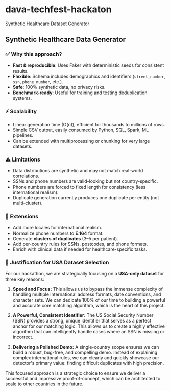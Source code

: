 # dava-techfest-hackaton

Synthetic Healthcare Dataset Generator


## Synthetic Healthcare Data Generator

### ✅ Why this approach?
- **Fast & reproducible**: Uses Faker with deterministic seeds for consistent results.
- **Flexible**: Schema includes demographics and identifiers (`street_number`, `ssn`, `phone_number`, etc.).
- **Safe**: 100% synthetic data, no privacy risks.
- **Benchmark-ready**: Useful for training and testing deduplication systems.

### ⚡ Scalability
- Linear generation time (O(n)), efficient for thousands to millions of rows.
- Simple CSV output, easily consumed by Python, SQL, Spark, ML pipelines.
- Can be extended with multiprocessing or chunking for very large datasets.

### ⚠️ Limitations
- Data distributions are synthetic and may not match real-world correlations.
- SSNs and phone numbers are valid-looking but not country-specific.
- Phone numbers are forced to fixed length for consistency (less international realism).
- Duplicate generation currently produces one duplicate per entity (not multi-cluster).

### 🚀 Extensions
- Add more locales for international realism.
- Normalize phone numbers to **E.164** format.
- Generate **clusters of duplicates** (3–5 per patient).
- Add per-country rules for SSNs, postcodes, and phone formats.
- Enrich with clinical data if needed for healthcare-specific tasks.

### 🎯 Justification for USA Dataset Selection

For our hackathon, we are strategically focusing on a **USA-only dataset** for three key reasons:

1.  **Speed and Focus:** This allows us to bypass the immense complexity of handling multiple international address formats, date conventions, and character sets. We can dedicate 100% of our time to building a powerful and accurate core matching algorithm, which is the heart of this project.

2.  **A Powerful, Consistent Identifier:** The US Social Security Number (SSN) provides a strong, unique identifier that serves as a perfect anchor for our matching logic. This allows us to create a highly effective algorithm that can intelligently handle cases where an SSN is missing or incorrect.

3.  **Delivering a Polished Demo:** A single-country scope ensures we can build a robust, bug-free, and compelling demo. Instead of explaining complex international rules, we can clearly and quickly showcase our detector's primary value: finding difficult duplicates with high precision.

This focused approach is a strategic choice to ensure we deliver a successful and impressive proof-of-concept, which can be architected to scale to other countries in the future.
